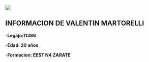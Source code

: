 ![](IMG_7373.JPG)
## INFORMACION DE VALENTIN MARTORELLI

-**Legajo:11386**

-**Edad: 20 años**

-**Formacion: EEST N4 ZARATE**


